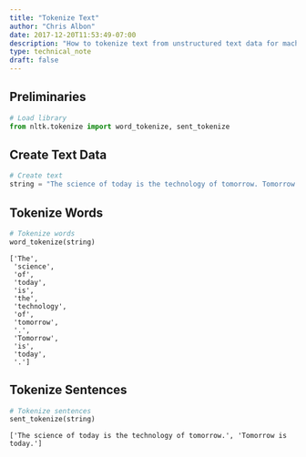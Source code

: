 ```yaml
---
title: "Tokenize Text"
author: "Chris Albon"
date: 2017-12-20T11:53:49-07:00
description: "How to tokenize text from unstructured text data for machine learning in Python."
type: technical_note
draft: false
---
```

## Preliminaries


```python
# Load library
from nltk.tokenize import word_tokenize, sent_tokenize
```

## Create Text Data


```python
# Create text
string = "The science of today is the technology of tomorrow. Tomorrow is today."
```

## Tokenize Words


```python
# Tokenize words
word_tokenize(string)
```




    ['The',
     'science',
     'of',
     'today',
     'is',
     'the',
     'technology',
     'of',
     'tomorrow',
     '.',
     'Tomorrow',
     'is',
     'today',
     '.']



## Tokenize Sentences


```python
# Tokenize sentences
sent_tokenize(string)
```




    ['The science of today is the technology of tomorrow.', 'Tomorrow is today.']


